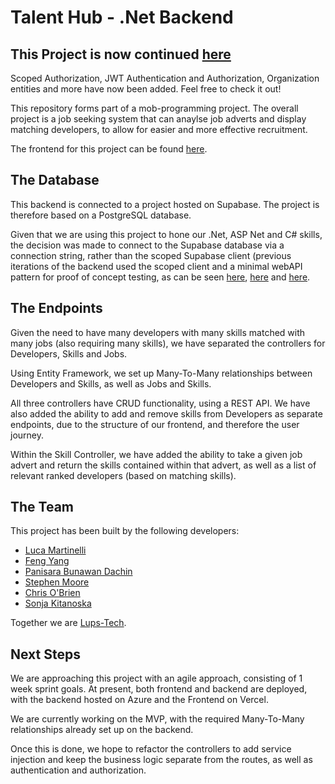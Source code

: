 # Talent Hub - .Net Backend

## This Project is now continued [here](https://github.com/lups-tech/talenthubBE)
Scoped Authorization, JWT Authentication and Authorization, Organization entities and more have now been added. Feel free to check it out!

This repository forms part of a mob-programming project. The overall project is a job seeking system that can anaylse job adverts and display matching developers, to allow for easier and more effective recruitment.

The frontend for this project can be found [here](https://github.com/lups-tech/devFrontend).

## The Database
This backend is connected to a project hosted on Supabase. The project is therefore based on a PostgreSQL database.

Given that we are using this project to hone our .Net, ASP Net and C# skills, the decision was made to connect to the Supabase database via a connection string, rather than the scoped Supabase client (previous iterations of the backend used the scoped client and a minimal webAPI pattern for proof of concept testing, as can be seen [here](https://github.com/lups-tech/supabasecsharpapi), [here](https://github.com/lups-tech/supabaseJobAPI) and [here](https://github.com/lups-tech/supabaseDevAPI).

## The Endpoints
Given the need to have many developers with many skills matched with many jobs (also requiring many skills), we have separated the controllers for Developers, Skills and Jobs.

Using Entity Framework, we set up Many-To-Many relationships between Developers and Skills, as well as Jobs and Skills.

All three controllers have CRUD functionality, using a REST API. We have also added the ability to add and remove skills from Developers as separate endpoints, due to the structure of our frontend, and therefore the user journey.

Within the Skill Controller, we have added the ability to take a given job advert and return the skills contained within that advert, as well as a list of relevant ranked developers (based on matching skills).

## The Team
This project has been built by the following developers:
- [Luca Martinelli](https://github.com/Luega)
- [Feng Yang](https://github.com/Finns841594)
- [Panisara Bunawan Dachin](https://github.com/panisara-bd)
- [Stephen Moore](https://github.com/SMooreSwe)
- [Chris O'Brien](https://www.linkedin.com/in/chris-o-brien-314791212/)
- [Sonja Kitanoska](https://www.linkedin.com/in/sonja-kitanoska-986ba8a8/)

Together we are [Lups-Tech](https://github.com/lups-tech).

## Next Steps
We are approaching this project with an agile approach, consisting of 1 week sprint goals. At present, both frontend and backend are deployed, with the backend hosted on Azure and the Frontend on Vercel.

We are currently working on the MVP, with the required Many-To-Many relationships already set up on the backend.

Once this is done, we hope to refactor the controllers to add service injection and keep the business logic separate from the routes, as well as authentication and authorization.

